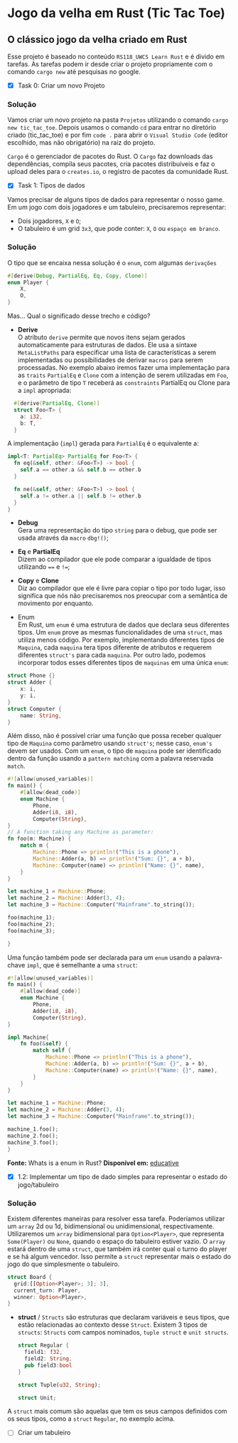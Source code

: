 # Jogo da velha em Rust (Tic Tac Toe)

## O clássico jogo da velha criado em Rust

Esse projeto é baseado no conteúdo `RS118_UWCS Learn Rust` e é divido em tarefas. As tarefas podem ir desde criar o projeto propriamente com o comando `cargo new` até pesquisas no google.

- [x] Task 0: Criar um novo Projeto

### Solução

Vamos criar um novo projeto na pasta `Projetos` utilizando o comando `cargo new tic_tac_toe`. Depois usamos o comando `cd` para entrar no diretório criado (tic_tac_toe) e por fim `code .` para abrir o `Visual Studio Code` (editor escolhido, mas não obrigatório) na raiz do projeto.

`Cargo` é o gerenciador de pacotes do Rust. O `Cargo` faz downloads das dependências, compila seus pacotes, cria pacotes distribuíveis e faz o upload deles para o `creates.io`, o registro de pacotes da comunidade Rust.

- [x] Task 1: Tipos de dados

Vamos precisar de alguns tipos de dados para representar o nosso game. Em um jogo com dois jogadores e um tabuleiro, precisaremos representar:

- Dois jogadores, `X` e `O`;
- O tabuleiro é um grid `3x3`, que pode conter: `X`, `O` ou `espaço em branco`.

### Solução

O tipo que se encaixa nessa solução é o `enum`, com algumas `derivações`

```rust
#[derive(Debug, PartialEq, Eq, Copy, Clone)]
enum Player {
    X,
    O,
}
```

Mas... Qual o significado desse trecho e código?

- **Derive**
  \
   O atributo `derive` permite que novos itens sejam gerados automaticamente para estruturas de dados. Ele usa a sintaxe `MetaListPaths` para especificar uma lista de características a serem implementadas ou possibilidades de derivar `macros` para serem processadas. No exemplo abaixo iremos fazer uma implementação para as `traits` `PartialEq` e `Clone` com a intenção de serem utilizadas em `Foo`, e o parâmetro de tipo `T` receberá as `constraints` PartialEq ou Clone para a `impl` apropriada:

```rust
  #[derive(PartialEq, Clone)]
  struct Foo<T> {
    a: i32,
    b: T,
  }
```

A implementação (`impl`) gerada para `PartialEq` é o equivalente a:

```rust
impl<T: PartialEq> PartialEq for Foo<T> {
  fn eq(&self, other: &Foo<T>) -> bool {
    self.a == other.a && self.b == other.b
  }

  fn ne(&self, other: &Foo<T>) -> bool {
    self.a != other.a || self.b != other.b
  }
}
```

- **Debug**
  \
   Gera uma representação do tipo `string` para o debug, que pode ser usada através da `macro` `dbg!()`;

- **Eq** e **PartialEq**
  \
  Dizem ao compilador que ele pode comparar a igualdade de tipos utilizando `==` e `!=`;

- **Copy** e **Clone**
  \
  Diz ao compilador que ele é livre para copiar o tipo por todo lugar, isso significa que nós não precisaremos nos preocupar com a semântica de movimento por enquanto.

- Enum
  \
  Em Rust, um `enum` é uma estrutura de dados que declara seus diferentes tipos. Um `enum` prove as mesmas funcionalidades de uma `struct`, mas utiliza menos código. Por exemplo, implementando diferentes tipos de `Maquina`, cada `maquina` tera tipos diferente de atributos e requerem diferentes `struct's` para cada `maquina`. Por outro lado, podemos incorporar todos esses diferentes tipos de `maquinas` em uma única `enum`:

```rust
struct Phone {}
struct Adder {
    x: i,
    y: i,
}
struct Computer {
    name: String,
}
```

Além disso, não é possível criar uma função que possa receber qualquer tipo de `Maquina` como parâmetro usando `struct's`; nesse caso, `enum's` devem ser usados. Com um `enum`, o tipo de `maquina` pode ser identificado dentro da função usando a `pattern matching` com a palavra reservada `match`.

```rust
#![allow(unused_variables)]
fn main() {
    #[allow(dead_code)]
    enum Machine {
        Phone,
        Adder(i8, i8),
        Computer(String),
}
// A function taking any Machine as parameter:
fn foo(m: Machine) {
    match m {
        Machine::Phone => println!("This is a phone"),
        Machine::Adder(a, b) => println!("Sum: {}", a + b),
        Machine::Computer(name) => println!("Name: {}", name),
    }
}

let machine_1 = Machine::Phone;
let machine_2 = Machine::Adder(3, 4);
let machine_3 = Machine::Computer("Mainframe".to_string());

foo(machine_1);
foo(machine_2);
foo(machine_3);

}
```

Uma função também pode ser declarada para um `enum` usando a palavra-chave `impl`, que é semelhante a uma `struct`:

```rust
#![allow(unused_variables)]
fn main() {
    #[allow(dead_code)]
    enum Machine {
        Phone,
        Adder(i8, i8),
        Computer(String),
}

impl Machine{
    fn foo(&self) {
        match self {
            Machine::Phone => println!("This is a phone"),
            Machine::Adder(a, b) => println!("Sum: {}", a + b),
            Machine::Computer(name) => println!("Name: {}", name),
        }
    }
}

let machine_1 = Machine::Phone;
let machine_2 = Machine::Adder(3, 4);
let machine_3 = Machine::Computer("Mainframe".to_string());

machine_1.foo();
machine_2.foo();
machine_3.foo();
}
```

**Fonte:** Whats is a enum in Rust? **Disponível em:** [educative](https://www.educative.io/answers/what-is-an-enum-in-rust)

- [x] 1.2: Implementar um tipo de dado simples para representar o estado do jogo/tabuleiro

### Solução

Existem diferentes maneiras para resolver essa tarefa. Poderíamos utilizar um `array` 2d ou 1d, bidimensional ou unidimensional, respectivamente.
Utilizaremos um `array` bidimensional para `Option<Player>`, que representa `Some(Player)` ou `None`, quando o espaço do tabuleiro estiver vazio. O `array` estará dentro de uma `struct`, que também irá conter qual o turno do player e se há algum vencedor. Isso permite a `struct` representar mais o estado do jogo do que simplesmente o tabuleiro.

```rust
struct Board {
  grid:[[Option<Player>; 3]; 3],
  current_turn: Player,
  winner: Option<Player>,
}
```

- **struct**
  /
  `Structs` são estruturas que declaram variáveis e seus tipos, que estão relacionadas ao contexto desse `Struct`. Existem 3 tipos de `structs`: `Structs` com campos nominados, `tuple struct` e `unit structs`.

  ```rust
  struct Regular {
    field1: f32,
    field2: String,
    pub field3:bool
  }

  struct Tuple(u32, String);

  struct Unit;
  ```

A `struct` mais comum são aquelas que tem os seus campos definidos com os seus tipos, como a `struct` `Regular`, no exemplo acima.

- [ ] Criar um tabuleiro
